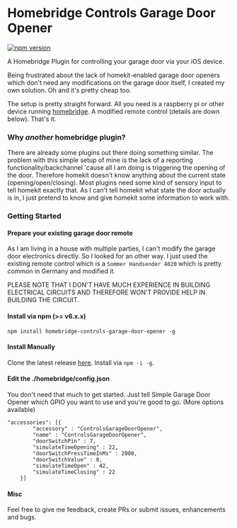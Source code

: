 # Homebridge Controls Garage Door Opener

[![npm version](https://badge.fury.io/js/homebridge-controls-garage-door-opener.svg)](https://badge.fury.io/js/homebridge-controls-garage-door-opener)

A Homebridge Plugin for controlling your garage door via your iOS device.

Being frustrated about the lack of homekit-enabled garage door openers which don't need any modifications on the garage door itself, I created my own solution.
Oh and it's pretty cheap too.

The setup is pretty straight forward. All you need is a raspberry pi or other device running [homebridge](https://github.com/nfarina/homebridge). A modified remote control (details are down below). That's it.


### Why *another* homebridge plugin?
There are already some plugins out there doing something similar. The problem with this simple setup of mine is the lack of a reporting functionality/backchannel 'cause all I am doing is triggering the opening of the door. Therefore homekit doesn't know anything about the current state (opening/open/closing).
Most plugins need some kind of sensory input to tell homekit exactly that. As I can't tell homekit what state the door actually is in, I just pretend to know and give homekit some information to work with.


### Getting Started

#### Prepare your existing garage door remote
As I am living in a house with multiple parties, I can't modify the garage door electronics directly. So I looked for an other way. I just used the existing remote control which is a `Sommer Handsender 4020` which is pretty common in Germany and modified it.

PLEASE NOTE THAT I DON'T HAVE MUCH EXPERIENCE IN BUILDING ELECTRICAL CIRCUITS AND THEREFORE WON'T PROVIDE HELP IN BUILDING THE CIRCUIT.

#### Install via npm (>= v6.x.x)
`npm install homebridge-controls-garage-door-opener -g`


#### Install Manually
Clone the latest release [here](https://github.com/kropatschek/Homebridge-Controls-Garage-Door-Opener). Install via `npm -i -g`.


#### Edit the ./homebridge/config.json
You don't need that much to get started. Just tell Simple Garage Door Opener which GPIO you want to use and you're good to go. (More options available)

```
"accessories": [{
        "accessory" : "ControlsGarageDoorOpener",
        "name" : "ControlsGarageDoorOpener",
        "doorSwitchPin" : 7,
        "simulateTimeOpening" : 22,
        "doorSwitchPressTimeInMs" : 2000,
        "doorSwitchValue" : 0,
        "simulateTimeOpen" : 42,
        "simulateTimeClosing" : 22
    }]
```

#### Misc
Feel free to give me feedback, create PRs or submit issues, enhancements and bugs.
